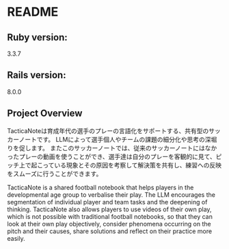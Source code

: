 # README

## Ruby version:
3.3.7

## Rails version:
8.0.0

## Project Overview
TacticaNoteは育成年代の選手のプレーの言語化をサポートする、共有型のサッカーノートです。 LLMによって選手個人やチームの課題の細分化や思考の深堀りを促します。 またこのサッカーノートでは、従来のサッカーノートにはなかったプレーの動画を使うことができ、選手達は自分のプレーを客観的に見て、ピッチ上で起こっている現象とその原因を考察して解決策を共有し、練習への反映をスムーズに行うことができます。

TacticaNote is a shared football notebook that helps players in the developmental age group to verbalise their play. The LLM encourages the segmentation of individual player and team tasks and the deepening of thinking. TacticaNote also allows players to use videos of their own play, which is not possible with traditional football notebooks, so that they can look at their own play objectively, consider phenomena occurring on the pitch and their causes, share solutions and reflect on their practice more easily.

